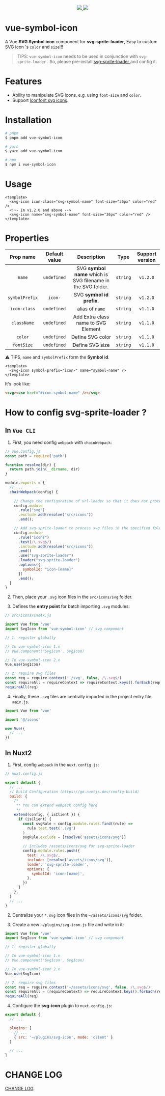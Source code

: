 <p align="center">
  <a href="https://www.npmjs.org/package/vue-symbol-icon">
    <img src="https://img.shields.io/npm/v/vue-symbol-icon.svg">
  </a>
  <a href="https://npmcharts.com/compare/vue-symbol-icon?minimal=true">
    <img src="https://img.shields.io/npm/dm/vue-symbol-icon.svg">
  </a>
  <br>
</p>


# vue-symbol-icon

A Vue **SVG Symbol icon** component for **svg-sprite-loader**, Easy to custom SVG icon 's `color` and `size`!!!

> TIPS:  `vue-symbol-icon` needs to be used in conjunction with `svg-sprite-loader` . So, please pre-install <a href="https://github.com/JetBrains/svg-sprite-loader" target="_blank"> svg-sprite-loader </a> and config it.

# Features

- Ability to manipulate SVG icons. e.g. using `font-size` and `color`.
- Support <a href="https://www.iconfont.cn/" target="_blank">Iconfont svg icons</a>.

# Installation

``` bash
# pnpm
$ pnpm add vue-symbol-icon

# yarn
$ yarn add vue-symbol-icon

# npm
$ npm i vue-symbol-icon
```

# Usage

``` vue
<template>
  <svg-icon icon-class="svg-symbol-name" font-size="36px" color="red" />
  <!-- In v1.2.0 and above -->
  <svg-icon name="svg-symbol-name" font-size="36px" color="red" />
</template>
```

# Properties

| Prop name | Default value | Description | Type | Support version |
| :---: | :---: | :---: | :---: | :---: |
| `name` | `undefined` |   SVG **symbol name** which is SVG filename in the SVG folder.  | `string` | `v1.2.0` |
| `symbolPrefix` | `icon-` |   SVG **symbol id prefix**.  | `string` | `v1.2.0` |
| `icon-class` | `undefined` |   alias of `name` | `string` | `v1.1.0` |
| `className` | `undefined` |  Add Extra class name to SVG Element | `string` | `v1.1.0` |
| `color` | `undefined` | Define SVG color | `string` | `v1.1.0` |
| `fontSize` | `undefined` | Define SVG size  | `string` | `v1.1.0` |


:warning: TIPS,  `name` and `symbolPrefix` form the **Symbol id**.

```vue
<template>
  <svg-icon symbol-prefix="icon-" name="symbol-name" />
</template>
```

It's look like:

```html
<svg><use href="#icon-symbol-name" /></svg>
```

# How to config **svg-sprite-loader** ?

## In `Vue CLI`

1. First, you need config `webpack` with `chainWebpack`:

``` js
// vue.config.js
const path = require('path')

function resolve(dir) {
  return path.join(__dirname, dir)
}

module.exports = {
  // ...
  chainWebpack(config) {
    
    // Change the configuration of url-loader so that it does not process svg files used as icons in the specified folder
    config.module
      .rule("svg")
      .exclude.add(resolve("src/icons"))
      .end();

    // Add svg-sprite-loader to process svg files in the specified folder
    config.module
      .rule("icons")
      .test(/\.svg$/)
      .include.add(resolve("src/icons"))
      .end()
      .use("svg-sprite-loader")
      .loader("svg-sprite-loader")
      .options({
        symbolId: "icon-[name]"
      })
      .end();
  }
}
```

2. Then, place your `.svg` icon files in the `src/icons/svg` folder.

3. Defines the **entry point** for batch importing `.svg` modules:

``` js
// src/icons/index.js

import Vue from 'vue'
import SvgIcon from 'vue-symbol-icon' // svg component

// 1. register globally

// In vue-symbol-icon 1.x
// Vue.component('SvgIcon', SvgIcon) 

// In vue-symbol-icon 2.x
Vue.use(SvgIcon)

// 2. require svg files
const req = require.context('./svg', false, /\.svg$/)
const requireAll = requireContext => requireContext.keys().forEach(requireContext)
requireAll(req)
```

4. Finally, these `.svg` files are centrally imported in the project entry file `main.js`.

``` js
import Vue from 'vue'

import '@/icons'

new Vue({
  // ...
})
```

## In Nuxt2

1. First, config `webpack` in the `nuxt.config.js`:

``` js
// nuxt.config.js

export default {
  // ...
  // Build Configuration (https://go.nuxtjs.dev/config-build)
  build: {
    /*
     ** You can extend webpack config here
     */
    extend(config, { isClient }) {
      if (isClient) {
        const svgRule = config.module.rules.find((rule) =>
          rule.test.test('.svg')
        )
        svgRule.exclude = [resolve('assets/icons/svg')]

        // Includes /assets/icons/svg for svg-sprite-loader
        config.module.rules.push({
          test: /\.svg$/,
          include: [resolve('assets/icons/svg')],
          loader: 'svg-sprite-loader',
          options: {
            symbolId: 'icon-[name]',
          },
        })
      }
    },
  }
  // ...
}
```

2. Centralize your `*.svg` icon files in the `~/assets/icons/svg` folder.

3. Create a new `~/plugins/svg-icon.js` file and write in it:

``` js
import Vue from 'vue'
import SvgIcon from 'vue-symbol-icon' // svg component

// 1. register globally

// In vue-symbol-icon 1.x
// Vue.component('SvgIcon', SvgIcon) 

// In vue-symbol-icon 2.x
Vue.use(SvgIcon)

// 2. require svg files
const req = require.context('~/assets/icons/svg', false, /\.svg$/)
const requireAll = (requireContext) => requireContext.keys().forEach(requireContext)
requireAll(req)
```

4. Configure the **svg-icon** plugin to `nuxt.config.js`:

``` js
export default {
  // ...

  plugins: [
    // ...
    { src: '~/plugins/svg-icon', mode: 'client' }
  ]

  // ...
}
```

# CHANGE LOG

<a href="./CHANGELOG.md" target="_blank">CHANGE LOG</a>.
